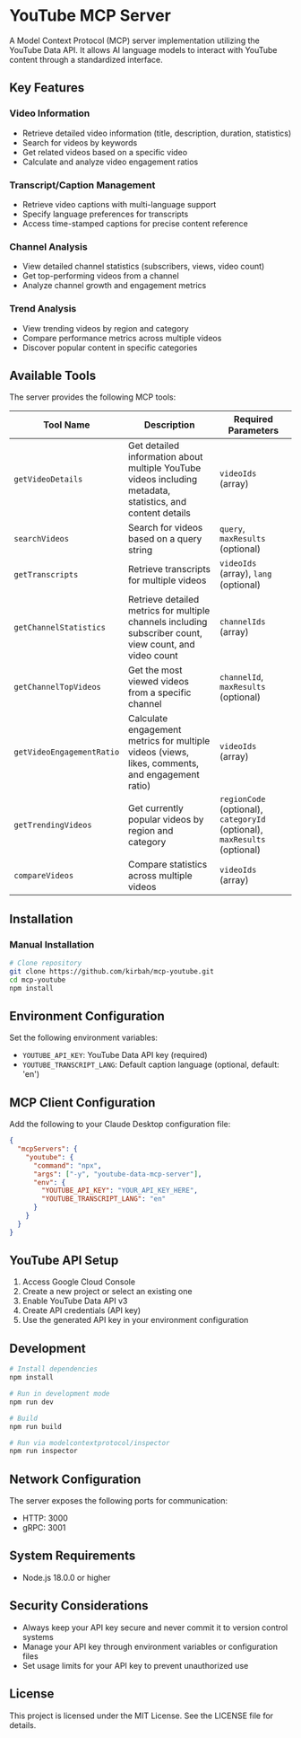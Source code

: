 # YouTube MCP Server

A Model Context Protocol (MCP) server implementation utilizing the YouTube Data API. It allows AI language models to interact with YouTube content through a standardized interface.

## Key Features

### Video Information

- Retrieve detailed video information (title, description, duration, statistics)
- Search for videos by keywords
- Get related videos based on a specific video
- Calculate and analyze video engagement ratios

### Transcript/Caption Management

- Retrieve video captions with multi-language support
- Specify language preferences for transcripts
- Access time-stamped captions for precise content reference

### Channel Analysis

- View detailed channel statistics (subscribers, views, video count)
- Get top-performing videos from a channel
- Analyze channel growth and engagement metrics

### Trend Analysis

- View trending videos by region and category
- Compare performance metrics across multiple videos
- Discover popular content in specific categories

## Available Tools

The server provides the following MCP tools:

| Tool Name                 | Description                                                                                                | Required Parameters                                                       |
| ------------------------- | ---------------------------------------------------------------------------------------------------------- | ------------------------------------------------------------------------- |
| `getVideoDetails`         | Get detailed information about multiple YouTube videos including metadata, statistics, and content details | `videoIds` (array)                                                        |
| `searchVideos`            | Search for videos based on a query string                                                                  | `query`, `maxResults` (optional)                                          |
| `getTranscripts`          | Retrieve transcripts for multiple videos                                                                   | `videoIds` (array), `lang` (optional)                                     |
| `getChannelStatistics`    | Retrieve detailed metrics for multiple channels including subscriber count, view count, and video count    | `channelIds` (array)                                                      |
| `getChannelTopVideos`     | Get the most viewed videos from a specific channel                                                         | `channelId`, `maxResults` (optional)                                      |
| `getVideoEngagementRatio` | Calculate engagement metrics for multiple videos (views, likes, comments, and engagement ratio)            | `videoIds` (array)                                                        |
| `getTrendingVideos`       | Get currently popular videos by region and category                                                        | `regionCode` (optional), `categoryId` (optional), `maxResults` (optional) |
| `compareVideos`           | Compare statistics across multiple videos                                                                  | `videoIds` (array)                                                        |

## Installation

### Manual Installation

```bash
# Clone repository
git clone https://github.com/kirbah/mcp-youtube.git
cd mcp-youtube
npm install
```

## Environment Configuration

Set the following environment variables:

- `YOUTUBE_API_KEY`: YouTube Data API key (required)
- `YOUTUBE_TRANSCRIPT_LANG`: Default caption language (optional, default: 'en')

## MCP Client Configuration

Add the following to your Claude Desktop configuration file:

```json
{
  "mcpServers": {
    "youtube": {
      "command": "npx",
      "args": ["-y", "youtube-data-mcp-server"],
      "env": {
        "YOUTUBE_API_KEY": "YOUR_API_KEY_HERE",
        "YOUTUBE_TRANSCRIPT_LANG": "en"
      }
    }
  }
}
```

## YouTube API Setup

1. Access Google Cloud Console
2. Create a new project or select an existing one
3. Enable YouTube Data API v3
4. Create API credentials (API key)
5. Use the generated API key in your environment configuration

## Development

```bash
# Install dependencies
npm install

# Run in development mode
npm run dev

# Build
npm run build

# Run via modelcontextprotocol/inspector
npm run inspector
```

## Network Configuration

The server exposes the following ports for communication:

- HTTP: 3000
- gRPC: 3001

## System Requirements

- Node.js 18.0.0 or higher

## Security Considerations

- Always keep your API key secure and never commit it to version control systems
- Manage your API key through environment variables or configuration files
- Set usage limits for your API key to prevent unauthorized use

## License

This project is licensed under the MIT License. See the LICENSE file for details.
